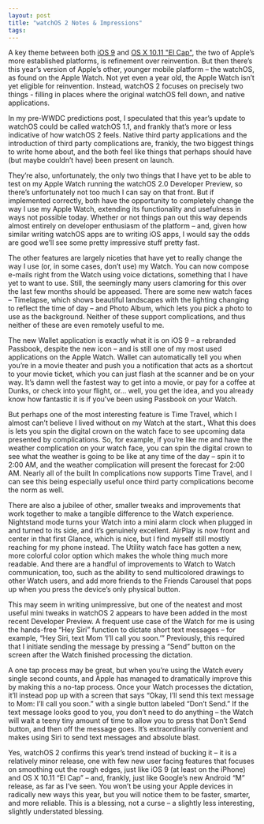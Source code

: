 ```yaml
---
layout: post
title: "watchOS 2 Notes & Impressions"
tags:
---
```

A key theme between both [iOS 9](http://dotunderscore.net/2015/07/03/ios-9-notes-and-impressions/) and [OS X 10.11 "El Cap"](http://dotunderscore.net/2015/06/11/os-x-notes-and-impressions/), the two of Apple’s more established platforms, is refinement over reinvention. But then there’s this year’s version of Apple’s other, younger mobile platform – the watchOS, as found on the Apple Watch. Not yet even a year old, the Apple Watch isn’t yet eligible for reinvention. Instead, watchOS 2 focuses on precisely two things - filling in places where the original watchOS fell down, and native applications.

In my pre-WWDC predictions post, I speculated that this year’s update to watchOS could be called watchOS 1.1, and frankly that’s more or less indicative of how watchOS 2 feels. Native third party applications and the introduction of third party complications are, frankly, the two biggest things to write home about, and the both feel like things that perhaps should have (but maybe couldn’t have) been present on launch.

They’re also, unfortunately, the only two things that I have yet to be able to test on my Apple Watch running the watchOS 2.0 Developer Preview, so there’s unfortunately not too much I can say on that front. But if implemented correctly, both have the opportunity to completely change the way I use my Apple Watch, extending its functionality and usefulness in ways not possible today. Whether or not things pan out this way depends almost entirely on developer enthusiasm of the platform – and, given how similar writing watchOS apps are to writing iOS apps, I would say the odds are good we’ll see some pretty impressive stuff pretty fast.

The other features are largely niceties that have yet to really change the way I use (or, in some cases, don’t use) my Watch. You can now compose e-mails right from the Watch using voice dictations, something that I have yet to want to use. Still, the seemingly many users clamoring for this over the last few months should be appeased. There are some new watch faces – Timelapse, which shows beautiful landscapes with the lighting changing to reflect the time of day – and Photo Album, which lets you pick a photo to use as the background. Neither of these support complications, and thus neither of these are even remotely useful to me.

The new Wallet application is exactly what it is on iOS 9 – a rebranded Passbook, despite the new icon – and is still one of my most used applications on the Apple Watch. Wallet can automatically tell you when you’re in a movie theater and push you a notification that acts as a shortcut to your movie ticket, which you can just flash at the scanner and be on your way. It’s damn well the fastest way to get into a movie, or pay for a coffee at Dunks, or check into your flight, or… well, you get the idea, and you already know how fantastic it is if you've been using Passbook on your Watch.

But perhaps one of the most interesting feature is Time Travel, which I almost can’t believe I lived without on my Watch at the start., What this does is lets you spin the digital crown on the watch face to see upcoming data presented by complications. So, for example, if you’re like me and have the weather complication on your watch face, you can spin the digital crown to see what the weather is going to be like at any time of the day – spin it to 2:00 AM, and the weather complication will present the forecast for 2:00 AM. Nearly all of the built In complications now supports Time Travel, and I can see this being especially useful once third party complications become the norm as well.

There are also a jubilee of other, smaller tweaks and improvements that work together to make a tangible difference to the Watch experience. Nightstand mode turns your Watch into a mini alarm clock when plugged in and turned to its side, and it’s genuinely excellent. AirPlay is now front and center in that first Glance, which is nice, but I find myself still mostly reaching for my phone instead. The Utility watch face has gotten a new, more colorful color option which makes the whole thing much more readable. And there are a handful of improvements to Watch to Watch communication, too, such as the ability to send multicolored drawings to other Watch users, and add more friends to the Friends Carousel that pops up when you press the device’s only physical button.

This may seem in writing unimpressive, but one of the neatest and most useful mini tweaks in watchOS 2 appears to have been added in the most recent Developer Preview. A frequent use case of the Watch for me is using the hands-free “Hey Siri” function to dictate short text messages – for example, “Hey Siri, text Mom ‘I’ll call you soon.’” Previously, this required that I initiate sending the message by pressing a “Send” button on the screen after the Watch finished processing the dictation. 

A one tap process may be great, but when you’re using the Watch every single second counts, and Apple has managed to dramatically improve this by making this a no-tap process. Once your Watch processes the dictation, it’ll instead pop up with a screen that says “Okay, I’ll send this text message to Mom: I’ll call you soon.” with a single button labeled “Don’t Send.” If the text message looks good to you, you don’t need to do anything – the Watch will wait a teeny tiny amount of time to allow you to press that Don’t Send button, and then off the message goes. It’s extraordinarily convenient and makes using Siri to send text messages and absolute blast.

Yes, watchOS 2 confirms this year’s trend instead of bucking it – it is a relatively minor release, one with few new user facing features that focuses on smoothing out the rough edges, just like iOS 9 (at least on the iPhone) and OS X 10.11 “El Cap” – and, frankly, just like Google’s new Android “M” release, as far as I’ve seen. You won’t be using your Apple devices in radically new ways this year, but you will notice them to be faster, smarter, and more reliable. This is a blessing, not a curse – a slightly less interesting, slightly understated blessing.
